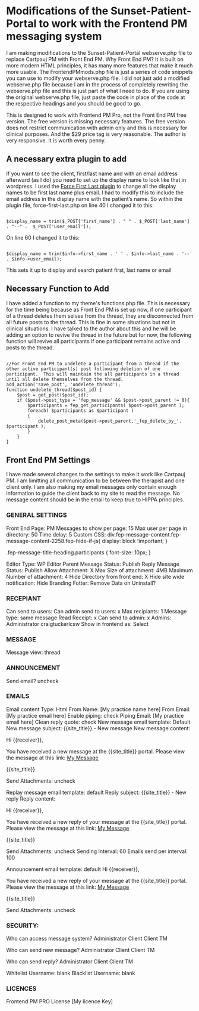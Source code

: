 <h1>Modifications of the Sunset-Patient-Portal to work with the Frontend PM messaging system</h1>
<p>I am making modifications to the Sunset-Patient-Portal webserve.php file to replace Cartpauj PM with Front End PM.  Why Front End PM? It is built on more modern HTML principles, it has many more features that make it much more usable. The FrontendPMmods.php file is just a series of code snippets you can use to modify your webserve.php file. I did not just add a modified webserve.php file because I am in the process of completely rewriting the webserve.php file and this is just part of what I need to do. If you are using the original webserve.php file, just paste the code in place of the code at the respective headings and you should be good to go.</p>
<p>This is designed to work with Frontend PM Pro, not the Front End PM free version.  The free version is missing necessary features. The free version does not restrict communication with admin only and this is necessary for clinical purposes. And the $29 price tag is very reasonable.  The author is very responsive.  It is worth every penny.</p>
<h2>A necessary extra plugin to add</h2>
<p>If you want to see the client, first/last name and with an email address afterward (as I do) you need to set up the display name to look like that in wordpress. I used the <a href="https://wordpress.org/plugins/force-first-last/">Force First Last plugin</a> to change all the display names to be first last name plus email. I had to modify this to include the email address in the display name with the patient’s name. So within the plugin file, force-first-last.php on line 40 I changed it to this:</p>
<code>
$display_name = trim($_POST['first_name'] . " " . $_POST['last_name'] . "--" .  $_POST['user_email']);
</code>
<p>On line 60 I changed it to this:</p>
<code>
$display_name = trim($info->first_name . ' ' . $info->last_name . '--' . $info->user_email);
</code>
<p>This sets it up to display and search patient first, last name or email</p>
<h2>Necessary Function to Add</h2>
<p>I have added a function to my theme's functions.php file.  This is necessary for the time being because as Front End PM is set up now, if one participant of a thread deletes them selves from the thread, they are disconnected from all future posts to the thread.  This is fine in some situations but not in clinical situations.  I have talked to the author about this and he will be adding an option to revive the thread in the future but for now, the following function will revive all participants if one participant remains active and posts to the thread.</p>
<code>
//For Front End PM to undelete a participant from a thread if the other active participant(s) post following deletion of one participant.  This will maintain the all participants in a thread until all delete themselves from the thread. 
add_action('save_post', 'undelete_thread');
function undelete_thread($post_id) {
	$post = get_post($post_id);
	if ($post->post_type = 'fep_message' && $post->post_parent != 0){
		$participants = fep_get_participants( $post->post_parent );
		foreach( $participants as $participant )		
		{
			delete_post_meta($post->post_parent,'_fep_delete_by_'. $participant );	
		}
	}
}
</code>
<h2>Front End PM Settings</h2>
I have made several changes to the settings to make it work like Cartpauj PM.  I am limitting all communication to be between the therapist and one client only.  I am also making my email messages only contain enough information to guide the client back to my site to read the message.  No message content should be in the email to keep true to HIPPA principles.
<h3>GENERAL SETTINGS</h3>
Front End Page: PM
Messages to show per page: 15
Max user per page in directory: 50
Time delay: 5
Custom CSS:
div.fep-message-content.fep-message-content-2258.fep-hide-if-js{
    display: block !important;
}

.fep-message-title-heading.participants {
    font-size: 10px;
}

Editor Type: WP Editor
Parent Message Status: Publish
Reply Message Status: Publish
Allow Attachment: X
Max Size of attachment: 4MB
Maximum Number of attachment: 4
Hide Directory from front end: X
Hide site wide notification:
Hide Branding Fotter:
Remove Data on Uninstall?

<h3>RECEPIANT</h3>
Can send to users:
Can admin send to users: x
Max recipiants: 1
Message type: same message
Read Receipt: x
Can send to admin: x
Admins: Administrator craigtuckerlcsw
Show in frontend as: Select

<h3>MESSAGE</h3>
Message view: thread

<h3>ANNOUNCEMENT</h3>
Send email? uncheck

<h3>EMAILS</h3>
Email content Type: Html
From Name: [My practice name here]
From Email: [My practice email here]
Enable piping: check 
Piping Email: [My practice email here]
Clean reply quote: check
New message email template: Default
New message subject: 	{{site_title}} - New message
New message content:

Hi {{receiver}},

You have received a new message at the {{site_title}} portal. Please view the message at this link: <a href="{{message_url}}">My Message</a>

{{site_title}}

Send Attachments: uncheck

Replay message email template: default
Reply subject: {{site_title}} - New reply
Reply content:

Hi {{receiver}},

You have received a new reply of your message at the {{site_title}} portal. Please view the message at this link: <a href="{{message_url}}">My Message</a>

{{site_title}}

Send Attachments: uncheck
Sending Interval: 60
Emails send per interval: 100

Announcement email template: default
Hi {{receiver}},

You have received a new reply of your message at the {{site_title}} portal. Please view the message at this link: <a href="{{message_url}}">My Message</a>

{{site_title}}

Send Attachments: uncheck

<h3>SECURITY:</h3>
Who can access message system?	
Administrator
Client
Client TM

Who can send new message?
Administrator
Client
Client TM

Who can send reply?	
Administrator
Client
Client TM

Whitelist Username: blank
Blacklist Username: blank

<h3>LICENCES</h3>
Frontend PM PRO License
[My licence Key]
